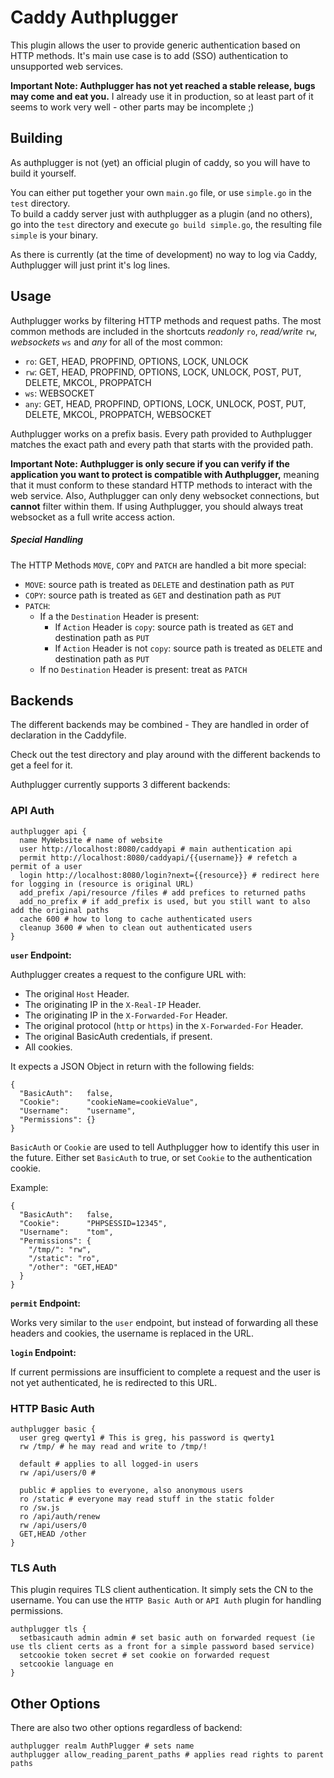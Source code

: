 # Caddy Authplugger

This plugin allows the user to provide generic authentication based on HTTP methods. It's main use case is to add (SSO) authentication to unsupported web services.

__Important Note: Authplugger has not yet reached a stable release, bugs may come and eat you.__ I already use it in production, so at least part of it seems to work very well - other parts may be incomplete ;)

## Building

As authplugger is not (yet) an official plugin of caddy, so you will have to build it yourself.

You can either put together your own `main.go` file, or use `simple.go` in the `test` directory.  
To build a caddy server just with authplugger as a plugin (and no others), go into the `test` directory and execute `go build simple.go`, the resulting file `simple` is your binary.

As there is currently (at the time of development) no way to log via Caddy, Authplugger will just print it's log lines.

## Usage

Authplugger works by filtering HTTP methods and request paths. The most common methods are included in the shortcuts _readonly_ `ro`, _read/write_ `rw`, _websockets_ `ws` and _any_ for all of the most common:

- `ro`: GET, HEAD, PROPFIND, OPTIONS, LOCK, UNLOCK
- `rw`: GET, HEAD, PROPFIND, OPTIONS, LOCK, UNLOCK, POST, PUT, DELETE, MKCOL, PROPPATCH
- `ws`: WEBSOCKET
- `any`: GET, HEAD, PROPFIND, OPTIONS, LOCK, UNLOCK, POST, PUT, DELETE, MKCOL, PROPPATCH, WEBSOCKET

Authplugger works on a prefix basis. Every path provided to Authplugger matches the exact path and every path that starts with the provided path.

__Important Note: Authplugger is only secure if you can verify if the application you want to protect is compatible with Authplugger,__ meaning that it must conform to these standard HTTP methods to interact with the web service. Also, Authplugger can only deny websocket connections, but __cannot__ filter within them. If using Authplugger, you should always treat websocket as a full write access action.

##### Special Handling

The HTTP Methods `MOVE`, `COPY` and `PATCH` are handled a bit more special:

- `MOVE`: source path is treated as `DELETE` and destination path as `PUT`
- `COPY`: source path is treated as `GET` and destination path as `PUT`
- `PATCH`:
  - If a the `Destination` Header is present:
    - If `Action` Header is `copy`: source path is treated as `GET` and destination path as `PUT`
    - If `Action` Header is not `copy`: source path is treated as `DELETE` and destination path as `PUT`
  - If no `Destination` Header is present: treat as `PATCH`

## Backends

The different backends may be combined - They are handled in order of declaration in the Caddyfile.

Check out the test directory and play around with the different backends to get a feel for it.

Authplugger currently supports 3 different backends:

### API Auth

    authplugger api {
      name MyWebsite # name of website
      user http://localhost:8080/caddyapi # main authentication api
      permit http://localhost:8080/caddyapi/{{username}} # refetch a permit of a user
      login http://localhost:8080/login?next={{resource}} # redirect here for logging in (resource is original URL)
      add_prefix /api/resource /files # add prefices to returned paths
      add_no_prefix # if add_prefix is used, but you still want to also add the original paths
      cache 600 # how to long to cache authenticated users
      cleanup 3600 # when to clean out authenticated users
    }

__`user` Endpoint:__

Authplugger creates a request to the configure URL with:

- The original `Host` Header.
- The originating IP in the `X-Real-IP` Header.
- The originating IP in the `X-Forwarded-For` Header.
- The original protocol (`http` or `https`) in the `X-Forwarded-For` Header.
- The original BasicAuth credentials, if present.
- All cookies.

It expects a JSON Object in return with the following fields:

    {
      "BasicAuth":   false,
      "Cookie":      "cookieName=cookieValue",
      "Username":    "username",
      "Permissions": {}
    }

`BasicAuth` or `Cookie` are used to tell Authplugger how to identify this user in the future. Either set `BasicAuth` to true, or set `Cookie` to the authentication cookie.

Example:

    {
      "BasicAuth":   false,
      "Cookie":      "PHPSESSID=12345",
      "Username":    "tom",
      "Permissions": {
        "/tmp/": "rw",
        "/static": "ro",
        "/other": "GET,HEAD"
      }
    }

__`permit` Endpoint:__

Works very similar to the `user` endpoint, but instead of forwarding all these headers and cookies, the username is replaced in the URL.

__`login` Endpoint:__

If current permissions are insufficient to complete a request and the user is not yet authenticated, he is redirected to this URL.


### HTTP Basic Auth

    authplugger basic {
      user greg qwerty1 # This is greg, his password is qwerty1
      rw /tmp/ # he may read and write to /tmp/!

      default # applies to all logged-in users
      rw /api/users/0 #

      public # applies to everyone, also anonymous users
      ro /static # everyone may read stuff in the static folder
      ro /sw.js
      ro /api/auth/renew
      rw /api/users/0
      GET,HEAD /other
    }

### TLS Auth

This plugin requires TLS client authentication. It simply sets the CN to the username. You can use the `HTTP Basic Auth` or `API Auth` plugin for handling permissions.

    authplugger tls {
      setbasicauth admin admin # set basic auth on forwarded request (ie use tls client certs as a front for a simple password based service)
      setcookie token secret # set cookie on forwarded request
      setcookie language en
    }

## Other Options

There are also two other options regardless of backend:

    authplugger realm AuthPlugger # sets name
    authplugger allow_reading_parent_paths # applies read rights to parent paths
